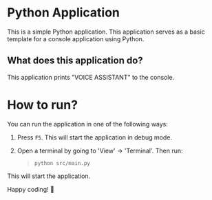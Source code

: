 Python Application
======================
This is a simple Python application. This application serves as a basic template for a console application using Python.

What does this application do?
-------------------------------
This application prints "VOICE ASSISTANT" to the console.

# How to run?
You can run the application in one of the following ways:

1. Press `F5`. This will start the application in debug mode.

2. Open a terminal by going to 'View' -> 'Terminal'. Then run:
    > `python src/main.py`

This will start the application.

Happy coding! 🙂